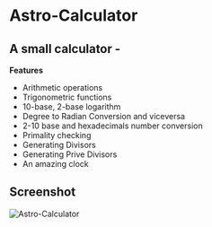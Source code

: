 # Astro-Calculator

## A small calculator -

**Features**

- Arithmetic operations
- Trigonometric functions 
- 10-base, 2-base logarithm 
- Degree to Radian Conversion and viceversa 
- 2-10 base and hexadecimals number conversion 
- Primality checking 
- Generating Divisors 
- Generating Prive Divisors 
- An amazing clock 

## Screenshot
![Astro-Calculator](https://i.imgur.com/iGK7GfK.png)
